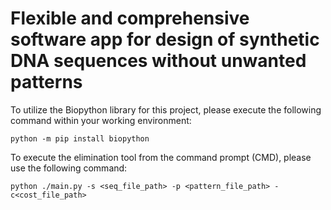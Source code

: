# Flexible and comprehensive software app for design of synthetic DNA sequences without unwanted patterns

To utilize the Biopython library for this project, please execute the following command within your working environment:
```
python -m pip install biopython
```


To execute the elimination tool from the command prompt (CMD), please use the following command:

```
python ./main.py -s <seq_file_path> -p <pattern_file_path> -c<cost_file_path>
```
